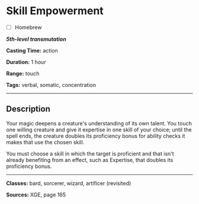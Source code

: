 # Skill Empowerment

- [ ] Homebrew

***5th-level transmutation***

**Casting Time:** action

**Duration:** 1 hour

**Range:** touch

**Tags:** verbal, somatic, concentration

---

## Description
Your magic deepens a creature's understanding of its own talent.
You touch one willing creature and give it expertise in one skill of your choice; until the spell ends, the creature doubles its proficiency bonus for ability checks it makes that use the chosen skill.

You must choose a skill in which the target is proficient and that isn't already benefiting from an effect, such as Expertise, that doubles its proficiency bonus.

---

**Classes:** bard, sorcerer, wizard, artificer (revisited)

**Sources:** XGE, page 165
